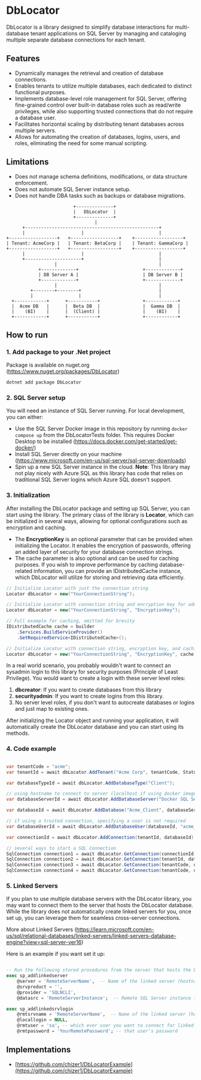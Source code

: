 # DbLocator

DbLocator is a library designed to simplify database interactions for multi-database tenant applications on SQL Server by managing and cataloging multiple separate database connections for each tenant.

## Features

- Dynamically manages the retrieval and creation of database connections.
- Enables tenants to utilize multiple databases, each dedicated to distinct functional purposes.
- Implements database-level role management for SQL Server, offering fine-grained control over built-in database roles such as read/write privileges, while also supporting trusted connections that do not require a database user.
- Facilitates horizontal scaling by distributing tenant databases across multiple servers.
- Allows for automating the creation of databases, logins, users, and roles, eliminating the need for some manual scripting.

## Limitations

- Does not manage schema definitions, modifications, or data structure enforcement.
- Does not automate SQL Server instance setup.
- Does not handle DBA tasks such as backups or database migrations.

```
                         +--------------+
                         |   DbLocator  |
                         +--------------+
                                 |
      +--------------------------------------------------+
      |                     |                            |
+------------------+   +------------------+    +------------------+
| Tenant: AcmeCorp |   | Tenant: BetaCorp |    | Tenant: GammaCorp |
+------------------+   +------------------+    +------------------+
      |                     |                            |
      +---------------------+                            |
                  |                                      |
            +-------------+                        +-------------+
            | DB Server A |                        | DB Server B |
            +-------------+                        +-------------+
                  |                                      |
         +--------+--------+                             |
         |                 |                             |
  +------------+      +-----------+                +------------+
  |  Acme DB   |      |  Beta DB  |                |  Gamma DB  |
  |    (BI)    |      |  (Client) |                |    (BI)    |
  +------------+      +-----------+                +------------+
```

## How to run

### 1. Add package to your .Net project

Package is available on nuget.org (https://www.nuget.org/packages/DbLocator)

```csharp
dotnet add package DbLocator
```

### 2. SQL Server setup

You will need an instance of SQL Server running. For local development, you can either:

- Use the SQL Server Docker image in this repository by running `docker compose up` from the DbLocatorTests folder. This requires Docker Desktop to be installed (https://docs.docker.com/get-started/get-docker/)
- Install SQL Server directly on your machine (https://www.microsoft.com/en-us/sql-server/sql-server-downloads)
- Spin up a new SQL Server instance in the cloud. **Note**: This library may not play nicely with Azure SQL as this library has code that relies on traditional SQL Server logins which Azure SQL doesn't support.

### 3. Initialization

After installing the DbLocator package and setting up SQL Server, you can start using the library. The primary class of the library is **Locator**, which can be initialized in several ways, allowing for optional configurations such as encryption and caching.

- The **EncryptionKey** is an optional parameter that can be provided when initializing the Locator. It enables the encryption of passwords, offering an added layer of security for your database connection strings.
- The cache parameter is also optional and can be used for caching purposes. If you wish to improve performance by caching database-related information, you can provide an IDistributedCache instance, which DbLocator will utilize for storing and retrieving data efficiently.

```csharp
// Initialize Locator with just the connection string
Locator dbLocator = new("YourConnectionString");

// Initialize Locator with connection string and encryption key for added security
Locator dbLocator = new("YourConnectionString", "EncryptionKey");

// Full example for caching, omitted for brevity
IDistributedCache cache = builder
    .Services.BuildServiceProvider()
    .GetRequiredService<IDistributedCache>();

// Initialize Locator with connection string, encryption key, and caching
Locator dbLocator = new("YourConnectionString", "EncryptionKey", cache);
```

In a real world scenario, you probably wouldn't want to connect an sysadmin login to this library for security purposes (Principle of Least Privilege).
You would want to create a login with these server level roles:

1. **dbcreator**: If you want to create databases from this library
2. **securityadmin**: If you want to create logins from this library.
3. No server level roles, if you don't want to autocreate databases or logins and just map to existing ones.

After initializing the Locator object and running your application, it will automatically create the DbLocator database and you can start using its methods.

### 4. Code example

```csharp

var tenantCode = "acme";
var tenantId = await dbLocator.AddTenant("Acme Corp", tenantCode, Status.Active);

var databaseTypeId = await dbLocator.AddDatabaseType("Client");

// using hostname to connect to server (localhost if using docker image from repo)
var databaseServerId = await dbLocator.AddDatabaseServer("Docker SQL Server", null, "localhost", null, false);

var databaseId = await dbLocator.AddDatabase("Acme_Client", databaseServerId, databaseTypeId, Status.Active, true);

// if using a trusted connection, specifying a user is not required
var databaseUserId = await dbLocator.AddDatabaseUser(databaseId, "acme_client_user", "acme_client_user_password", true);

var connectionId = await dbLocator.AddConnection(tenantId, databaseId);

// several ways to start a SQL Connection
SqlConnection connection1 = await dbLocator.GetConnection(connectionId);
SqlConnection connection2 = await dbLocator.GetConnection(tenantId, databaseTypeId);
SqlConnection connection3 = await dbLocator.GetConnection(tenantCode, databaseTypeId);
SqlConnection connection4 = await dbLocator.GetConnection(tenantCode, databaseTypeId, new[] { DatabaseRole.DataReader });
```

### 5. Linked Servers

If you plan to use multiple database servers with the DbLocator library, you may want to connect them to the server that hosts the DbLocator database. While the library does not automatically create linked servers for you, once set up, you can leverage them for seamless cross-server connections.

More about Linked Servers (https://learn.microsoft.com/en-us/sql/relational-databases/linked-servers/linked-servers-database-engine?view=sql-server-ver16)

Here is an example if you want set it up:

```sql

-- Run the following stored procedures from the server that hosts the DbLocator database
exec sp_addlinkedserver
    @server = 'RemoteServerName',  -- Name of the linked server (hostname)
    @srvproduct = '',
    @provider = 'SQLNCLI',
    @datasrc = 'RemoteServerInstance';  -- Remote SQL Server instance (ip address or fully qualified domain name)

exec sp_addlinkedsrvlogin
    @rmtsrvname = 'RemoteServerName',  -- Name of the linked server (hostname)
    @locallogin = NULL,
    @rmtuser = 'sa', -- which ever user you want to connect for linked server access
    @rmtpassword = 'YourRemotePassword'; -- that user's password

```

## Implementations

- [https://github.com/chizer1/DbLocatorExample](https://github.com/chizer1/DbLocatorExample)
